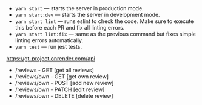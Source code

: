 ##

- `yarn start` &mdash; starts the server in production mode.
- `yarn start:dev` &mdash; starts the server in development mode.
- `yarn start lint` &mdash; runs eslint to check the code. Make sure to execute this before each PR and fix all linting errors.
- `yarn start lint:fix` &mdash; same as the previous command but fixes simple linting errors automatically.
- `yarn test` &mdash; run jest tests.

https://gt-project.onrender.com/api

- /reviews - GET [get all reviews]
- /reviews/own - GET [get own review]
- /reviews/own - POST [add new review]
- /reviews/own - PATCH [edit review]
- /reviews/own - DELETE [delete review]
